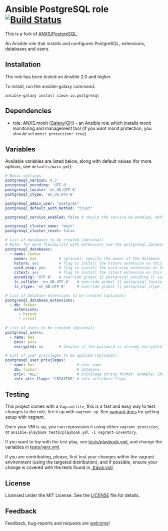 # Ansible PostgreSQL role [![Build Status](https://travis-ci.org/cimon-io/ansible-role-postgresql.svg?branch=master)](https://travis-ci.org/cimon-io/ansible-role-postgresql)

This is a fork of [ANXS/PostgreSQL](https://github.com/ANXS/postgresql).

An Ansible role that installs and configures PostgreSQL, extensions, databases and users.

## Installation

The role has been tested on Ansible 2.0 and higher.

To install, run the ansible-galaxy command:

```
ansible-galaxy install cimon-io.postgresql
```

## Dependencies

- role: ANXS.monit ([Galaxy](https://galaxy.ansible.com/ANXS/monit/)/[GH](https://github.com/ANXS/monit)) - an Ansible role which installs monit monitoring and management tool (if you want monit protection, you should set `monit_protection: true`).

## Variables

Available variables are listed below, along with default values (for more options, see `defaults/main.yml`):

```yaml
# Basic settings
postgresql_version: 9.3
postgresql_encoding: 'UTF-8'
postgresql_locale: 'en_US.UTF-8'
postgresql_ctype: 'en_US.UTF-8'

postgresql_admin_user: "postgres"
postgresql_default_auth_method: "trust"

postgresql_service_enabled: false # should the service be enabled, default is true

postgresql_cluster_name: "main"
postgresql_cluster_reset: false

# List of databases to be created (optional)
# Note: for more flexibility with extensions use the postgresql_database_extensions setting.
postgresql_databases:
  - name: foobar
    owner: baz          # optional; specify the owner of the database
    hstore: yes         # flag to install the hstore extension on this database (yes/no)
    uuid_ossp: yes      # flag to install the uuid-ossp extension on this database (yes/no)
    citext: yes         # flag to install the citext extension on this database (yes/no)
    encoding: 'UTF-8'   # override global {{ postgresql_encoding }} variable per database
    lc_collate: 'en_GB.UTF-8'   # override global {{ postgresql_locale }} variable per database
    lc_ctype: 'en_GB.UTF-8'     # override global {{ postgresql_ctype }} variable per database

# List of database extensions to be created (optional)
postgresql_database_extensions:
  - db: foobar
    extensions:
      - hstore
      - citext

# List of users to be created (optional)
postgresql_users:
  - name: baz
    pass: pass
    encrypted: no       # denotes if the password is already encrypted.

# List of user privileges to be applied (optional)
postgresql_user_privileges:
  - name: baz                   # user name
    db: foobar                  # database
    priv: "ALL"                 # privilege string format: example: INSERT,UPDATE/table:SELECT/anothertable:ALL
    role_attr_flags: "CREATEDB" # role attribute flags
```

## Testing

This project comes with a `Vagrantfile`, this is a fast and easy way to test changes to the role, fire it up with `vagrant up`. See [vagrant docs](https://docs.vagrantup.com/v2/) for getting setup with vagrant.

Once your VM is up, you can reprovision it using either `vagrant provision`, or `ansible-playbook tests/playbook.yml -i vagrant-inventory`.

If you want to toy with the test play, see [tests/playbook.yml](./tests/playbook.yml), and change the variables in [tests/vars.yml](./tests/vars.yml).

If you are contributing, please, first test your changes within the vagrant environment (using the targeted distribution), and if possible, ensure your change is covered with the tests found in [.travis.yml](./.travis.yml).

## License

Licensed under the MIT License. See the [LICENSE](./LICENSE) file for details.

## Feedback

Feedback, bug-reports and requests are [welcome](https://github.com/cimon-io/postgresql/issues)!
